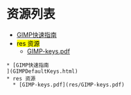
# 资源列表
* [GIMP快速指南
](GIMPDefaultKeys.html)
* <mark>res 资源</mark>
  * [GIMP-keys.pdf](res/GIMP-keys.pdf)


```mind:height=300,title=内容概要,color
* [GIMP快速指南
](GIMPDefaultKeys.html)
* res 资源
  * [GIMP-keys.pdf](res/GIMP-keys.pdf)
```
